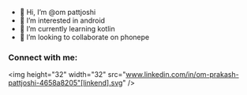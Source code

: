- 👋 Hi, I’m @om pattjoshi
- 👀 I’m interested in android
- 🌱 I’m currently learning kotlin
- 💞️ I’m looking to collaborate on phonepe
### Connect with me:
<img height="32" width="32" src="www.linkedin.com/in/om-prakash-pattjoshi-4658a8205"[linkend].svg" />
